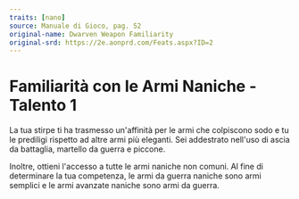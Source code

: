 ```yaml
---
traits: [nano]
source: Manuale di Gioco, pag. 52
original-name: Dwarven Weapon Familiarity
original-srd: https://2e.aonprd.com/Feats.aspx?ID=2
---
```


# Familiarità con le Armi Naniche - Talento 1

La tua stirpe ti ha trasmesso un'affinità per le armi che colpiscono sodo e tu
le prediligi rispetto ad altre armi più eleganti. Sei addestrato nell'uso di
ascia da battaglia, martello da guerra e piccone.

Inoltre, ottieni l'accesso a tutte le armi naniche non comuni. Al fine di
determinare la tua competenza, le armi da guerra naniche sono armi semplici e le
armi avanzate naniche sono armi da guerra.
